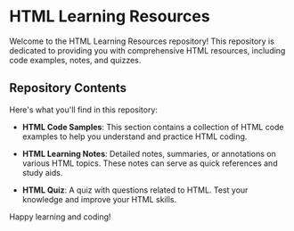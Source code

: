 # HTML Learning Resources

Welcome to the HTML Learning Resources repository! This repository is dedicated to providing you with comprehensive HTML resources, including code examples, notes, and quizzes.

## Repository Contents

Here's what you'll find in this repository:

- **HTML Code Samples**: This section contains a collection of HTML code examples to help you understand and practice HTML coding.

- **HTML Learning Notes**: Detailed notes, summaries, or annotations on various HTML topics. These notes can serve as quick references and study aids.

- **HTML Quiz**: A quiz with questions related to HTML. Test your knowledge and improve your HTML skills.

Happy learning and coding!
